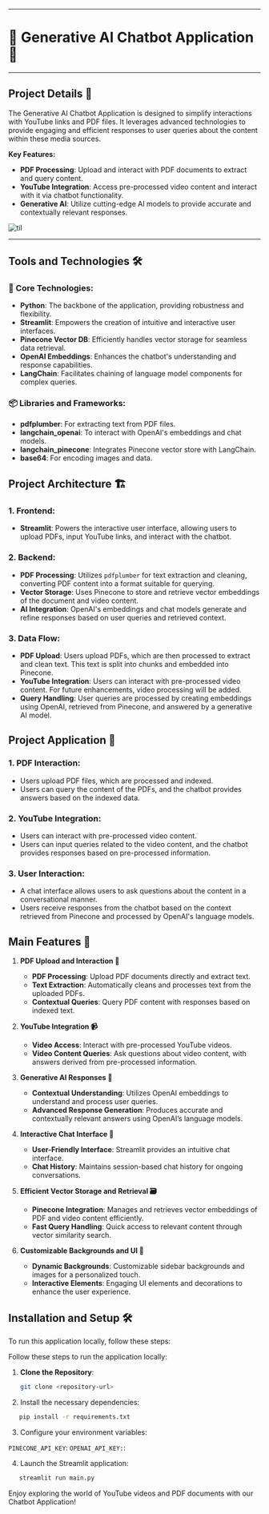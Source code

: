 <hr>

# 🌟 Generative AI Chatbot Application 🌟
<hr>

## Project Details 📝

The Generative AI Chatbot Application is designed to simplify interactions with YouTube links and PDF files. It leverages advanced technologies to provide engaging and efficient responses to user queries about the content within these media sources.

**Key Features:**
- **PDF Processing**: Upload and interact with PDF documents to extract and query content.
- **YouTube Integration**: Access pre-processed video content and interact with it via chatbot functionality.
- **Generative AI**: Utilize cutting-edge AI models to provide accurate and contextually relevant responses.

![til](https://github.com/ShreyaJaiswal1604/Generative-AI-Chatbot-Application/blob/main/videos/chatbot-demo.gif)

---
## Tools and Technologies 🛠️

### 🔧 Core Technologies:
- **Python**: The backbone of the application, providing robustness and flexibility.
- **Streamlit**: Empowers the creation of intuitive and interactive user interfaces.
- **Pinecone Vector DB**: Efficiently handles vector storage for seamless data retrieval.
- **OpenAI Embeddings**: Enhances the chatbot's understanding and response capabilities.
- **LangChain**: Facilitates chaining of language model components for complex queries.

### 📦 Libraries and Frameworks:
- **pdfplumber**: For extracting text from PDF files.
- **langchain_openai**: To interact with OpenAI's embeddings and chat models.
- **langchain_pinecone**: Integrates Pinecone vector store with LangChain.
- **base64**: For encoding images and data.

## Project Architecture 🏗️

### 1. **Frontend**:
- **Streamlit**: Powers the interactive user interface, allowing users to upload PDFs, input YouTube links, and interact with the chatbot.

### 2. **Backend**:
- **PDF Processing**: Utilizes `pdfplumber` for text extraction and cleaning, converting PDF content into a format suitable for querying.
- **Vector Storage**: Uses Pinecone to store and retrieve vector embeddings of the document and video content.
- **AI Integration**: OpenAI's embeddings and chat models generate and refine responses based on user queries and retrieved context.

### 3. **Data Flow**:
- **PDF Upload**: Users upload PDFs, which are then processed to extract and clean text. This text is split into chunks and embedded into Pinecone.
- **YouTube Integration**: Users can interact with pre-processed video content. For future enhancements, video processing will be added.
- **Query Handling**: User queries are processed by creating embeddings using OpenAI, retrieved from Pinecone, and answered by a generative AI model.

## Project Application 🚀

### **1. PDF Interaction**:
- Users upload PDF files, which are processed and indexed.
- Users can query the content of the PDFs, and the chatbot provides answers based on the indexed data.

### **2. YouTube Integration**:
- Users can interact with pre-processed video content.
- Users can input queries related to the video content, and the chatbot provides responses based on pre-processed information.

### **3. User Interaction**:
- A chat interface allows users to ask questions about the content in a conversational manner.
- Users receive responses from the chatbot based on the context retrieved from Pinecone and processed by OpenAI's language models.

## Main Features 🌟

1. **PDF Upload and Interaction 📄**
   - **PDF Processing**: Upload PDF documents directly and extract text.
   - **Text Extraction**: Automatically cleans and processes text from the uploaded PDFs.
   - **Contextual Queries**: Query PDF content with responses based on indexed text.

2. **YouTube Integration 📹**
   - **Video Access**: Interact with pre-processed YouTube videos.
   - **Video Content Queries**: Ask questions about video content, with answers derived from pre-processed information.

3. **Generative AI Responses 🤖**
   - **Contextual Understanding**: Utilizes OpenAI embeddings to understand and process user queries.
   - **Advanced Response Generation**: Produces accurate and contextually relevant answers using OpenAI’s language models.

4. **Interactive Chat Interface 💬**
   - **User-Friendly Interface**: Streamlit provides an intuitive chat interface.
   - **Chat History**: Maintains session-based chat history for ongoing conversations.

5. **Efficient Vector Storage and Retrieval 🗃️**
   - **Pinecone Integration**: Manages and retrieves vector embeddings of PDF and video content efficiently.
   - **Fast Query Handling**: Quick access to relevant content through vector similarity search.

6. **Customizable Backgrounds and UI 🎨**
   - **Dynamic Backgrounds**: Customizable sidebar backgrounds and images for a personalized touch.
   - **Interactive Elements**: Engaging UI elements and decorations to enhance the user experience.

## Installation and Setup 🛠️

To run this application locally, follow these steps:

Follow these steps to run the application locally:

1. **Clone the Repository**:
   ```bash
   git clone <repository-url>

2. Install the necessary dependencies:

```bash
   pip install -r requirements.txt
```

3. Configure your environment variables:

`PINECONE_API_KEY`: <Your Pinecone API key>
`OPENAI_API_KEY:`: <Your OpenAI API key>

4. Launch the Streamlit application:

```bash
   streamlit run main.py
```

Enjoy exploring the world of YouTube videos and PDF documents with our Chatbot Application!
